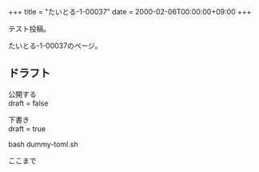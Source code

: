 +++
title = "たいとる-1-00037"
date = 2000-02-06T00:00:00+09:00
+++

テスト投稿。

たいとる-1-00037のページ。


## ドラフト

公開する  
draft = false

下書き  
draft = true

bash dummy-toml.sh

ここまで
